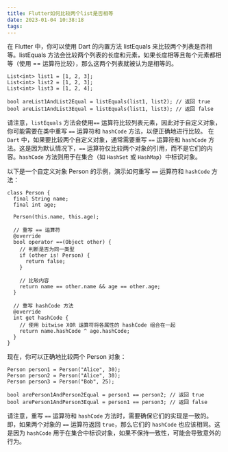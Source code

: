```yaml
---
title: Flutter如何比较两个list是否相等
date: 2023-01-04 10:38:18
tags:
---
```

在 Flutter 中，你可以使用 Dart 的内置方法 listEquals 来比较两个列表是否相等。listEquals 方法会比较两个列表的长度和元素，如果长度相等且每个元素都相等（使用 == 运算符比较），那么这两个列表就被认为是相等的。

```
List<int> list1 = [1, 2, 3];
List<int> list2 = [1, 2, 3];
List<int> list3 = [1, 2, 4];

bool areList1AndList2Equal = listEquals(list1, list2); // 返回 true
bool areList1AndList3Equal = listEquals(list1, list3); // 返回 false

```
请注意，`listEquals` 方法会使用`==` 运算符比较列表元素，因此对于自定义对象，你可能需要在类中重写 `==` 运算符和 `hashCode` 方法，以便正确地进行比较。
在 `Dart` 中，如果要比较两个自定义对象，通常需要重写 `==` 运算符和 `hashCode` 方法。这是因为默认情况下，`==` 运算符仅比较两个对象的引用，而不是它们的内容。`hashCode` 方法则用于在集合（如 `HashSet` 或 `HashMap`）中标识对象。

以下是一个自定义对象 Person 的示例，演示如何重写 `==` 运算符和 `hashCode` 方法：
```
class Person {
  final String name;
  final int age;

  Person(this.name, this.age);

  // 重写 == 运算符
  @override
  bool operator ==(Object other) {
    // 判断是否为同一类型
    if (other is! Person) {
      return false;
    }

    // 比较内容
    return name == other.name && age == other.age;
  }

  // 重写 hashCode 方法
  @override
  int get hashCode {
    // 使用 bitwise XOR 运算符将各属性的 hashCode 组合在一起
    return name.hashCode ^ age.hashCode;
  }
}

```

现在，你可以正确地比较两个 Person 对象：

```
Person person1 = Person("Alice", 30);
Person person2 = Person("Alice", 30);
Person person3 = Person("Bob", 25);

bool arePerson1AndPerson2Equal = person1 == person2; // 返回 true
bool arePerson1AndPerson3Equal = person1 == person3; // 返回 false

```
请注意，重写 `==` 运算符和 `hashCode` 方法时，需要确保它们的实现是一致的。即，如果两个对象的 `==` 运算符返回 `true`，那么它们的 `hashCode` 也应该相同。这是因为 `hashCode` 用于在集合中标识对象，如果不保持一致性，可能会导致意外的行为。
